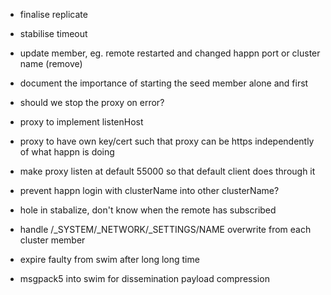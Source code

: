 * finalise replicate
* stabilise timeout
* update member, eg. remote restarted and changed happn port or cluster name (remove)
* document the importance of starting the seed member alone and first


* should we stop the proxy on error?
* proxy to implement listenHost
* proxy to have own key/cert such that proxy can be https independently of what happn is doing
* make proxy listen at default 55000 so that default client does through it


* prevent happn login with clusterName into other clusterName?
* hole in stabalize, don't know when the remote has subscribed
* handle /_SYSTEM/_NETWORK/_SETTINGS/NAME overwrite from each cluster member


* expire faulty from swim after long long time
* msgpack5 into swim for dissemination payload compression
